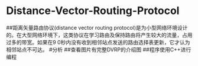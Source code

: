 # Distance-Vector-Routing-Protocol
##距离矢量路由协议(distance vector routing protocol)是为小型网络环境设计的。在大型网络环境下，这类协议在学习路由及保持路由将产生较大的流量，占用过多的带宽。如果在9 0秒内没有收到相邻站点发送的路由选择表更新，它才认为相邻站点不可达。
#分析
##查看图片有完整DVRP的介绍图
##程序使用C++进行编程
